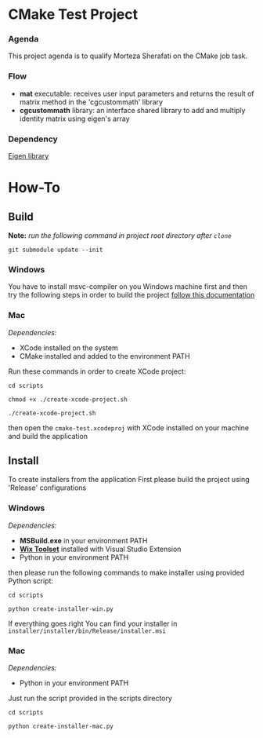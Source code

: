 # CMake Test Project

### Agenda
This project agenda is to qualify Morteza Sherafati on the CMake job task.

### Flow
* **mat** executable: receives user input parameters and returns the result of matrix method in the 'cgcustommath' library
* **cgcustommath** library: an interface shared library to add and multiply identity 
matrix using eigen's array

### Dependency
[Eigen library](https://gitlab.com/libeigen/eigen)

# How-To

## Build

**Note:** *run the following command in project root directory after ```clone```*

```git submodule update --init```

### Windows
You have to install msvc-compiler on you Windows machine first and then
try the following steps in order to build the project [follow this documentation](./docs/VSBuild.md)

### Mac
*Dependencies:*

* XCode installed on the system
* CMake installed and added to the environment PATH

Run these commands in order to create XCode project:

```cd scripts```

```chmod +x ./create-xcode-project.sh```

```./create-xcode-project.sh```

then open the ```cmake-test.xcodeproj``` with XCode installed on your machine and build the application

## Install
To create installers from the application First please build the project using 'Release' configurations

### Windows
*Dependencies:*

* **MSBuild.exe** in your environment PATH
* [**Wix Toolset**](https://wixtoolset.org/docs/wix3/) installed with Visual Studio Extension
* Python in your environment PATH

then please run the following commands to make installer using provided Python script:

```cd scripts```

```python create-installer-win.py```

If everything goes right You can find your installer in ```installer/installer/bin/Release/installer.msi```

### Mac
*Dependencies:*

* Python in your environment PATH

Just run the script provided in the scripts directory

```cd scripts```

```python create-installer-mac.py```
